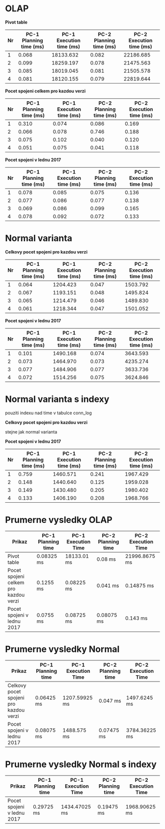 # OLAP
**Pivot table**

Nr | PC-1 Planning time (ms) | PC-1 Execution time (ms) | PC-2 Planning time (ms) | PC-2 Execution time (ms) |
--- | ------------------ | ------------------ | --- | ---
1 | 0.068 | 18133.632 | 0.082 | 22186.685 |
2 | 0.099 | 18259.197 | 0.078 | 21475.563 |
3 | 0.085 | 18019.045 | 0.081 | 21505.578 |
4 | 0.081 | 18120.155 | 0.079 | 22819.644 |

**Pocet spojeni celkem pro kazdou verzi** 

Nr | PC-1 Planning time (ms) | PC-1 Execution time (ms) | PC-2 Planning time (ms) | PC-2 Execution time (ms) |
--- | ------------------ | ------------------ | --- | ---
1 | 0.310 | 0.074 | 0.086 | 0.169 |
2 | 0.066 | 0.078 | 0.746 | 0.188 |
3 | 0.075 | 0.102 | 0.040 | 0.120 |
4 | 0.051 | 0.075 | 0.041 | 0.118 |

**Pocet spojeni v lednu 2017**

Nr | PC-1 Planning time (ms) | PC-1 Execution time (ms) | PC-2 Planning time (ms) | PC-2 Execution time (ms) |
--- | ------------------ | ------------------ | --- | ---
1 | 0.078 | 0.085 | 0.075 | 0.136 |
2 | 0.077 | 0.086 | 0.077 | 0.138 |
3 | 0.069 | 0.086 | 0.099 | 0.165 |
4 | 0.078 | 0.092 | 0.072 | 0.133 |

# Normal varianta

**Celkovy pocet spojeni pro kazdou verzi**

Nr | PC-1 Planning time (ms) | PC-1 Execution time (ms) | PC-2 Planning time (ms) | PC-2 Execution time (ms) |
--- | ------------------ | ------------------ | --- | ---
1 | 0.064 | 1204.423 | 0.047 | 1503.792 |
2 | 0.067 | 1193.151 | 0.048 | 1495.824 |
3 | 0.065 | 1214.479 | 0.046 | 1489.830 |
4 | 0.061 | 1218.344 | 0.047 | 1501.052 |

**Pocet spojeni v lednu 2017**

Nr | PC-1 Planning time (ms) | PC-1 Execution time (ms) | PC-2 Planning time (ms) | PC-2 Execution time (ms) |
--- | ------------------ | ------------------ | --- | ---
1 | 0.101 | 1490.168 | 0.074 | 3643.593 |
2 | 0.073 | 1464.970 | 0.073 | 4235.274 |
3 | 0.077 | 1484.906 | 0.077 | 3633.736 |
4 | 0.072 | 1514.256 | 0.075 | 3624.846 |


# Normal varianta s indexy

pouziti indexu nad time v tabulce conn_log

**Celkovy pocet spojeni pro kazdou verzi**

stejne jak normal varianta 


**Pocet spojeni v lednu 2017**

Nr | PC-1 Planning time (ms) | PC-1 Execution time (ms) | PC-2 Planning time (ms) | PC-2 Execution time (ms) |
--- | ------------------ | ------------------ | --- | ---
1 | 0.759 | 1460.571 | 0.241 | 1967.429 |
2 | 0.148 | 1440.640 | 0.125 | 1959.028 |
3 | 0.149 | 1430.480 | 0.205 | 1980.402 |
4 | 0.133 | 1406.190 | 0.208 | 1968.766 |


# Prumerne vysledky OLAP

Prikaz | PC-1 Planning time | PC-1 Execution Time | PC-2 Planning time | PC-2 Execution Time |
--- | --- | --- | --- | ---
Pivot table | 0.08325 ms | 18133.01 ms | 0.08 ms | 21996.8675 ms |
Pocet spojeni celkem pro kazdou verzi | 0.1255 ms | 0.08225 ms | 0.041 ms | 0.14875 ms |
Pocet spojeni v lednu 2017 | 0.0755 ms | 0.08725 ms | 0.08075 ms | 0.143 ms |


# Prumerne vysledky Normal

Prikaz | PC-1 Planning time | PC-1 Execution Time | PC-2 Planning time | PC-2 Execution Time |
--- | --- | --- | --- | ---
Celkovy pocet spojeni pro kazdou verzi | 0.06425 ms | 1207.59925 ms | 0.047 ms | 1497.6245 ms |
Pocet spojeni v lednu 2017 | 0.08075 ms | 1488.575 ms | 0.07475 ms | 3784.36225 ms |

# Prumerne vysledky Normal s indexy

Prikaz | PC-1 Planning time | PC-1 Execution Time | PC-2 Planning time | PC-2 Execution Time |
--- | --- | --- | --- | ---
Pocet spojeni v lednu 2017 | 0.29725 ms | 1434.47025 ms | 0.19475 ms | 1968.90625 ms |
